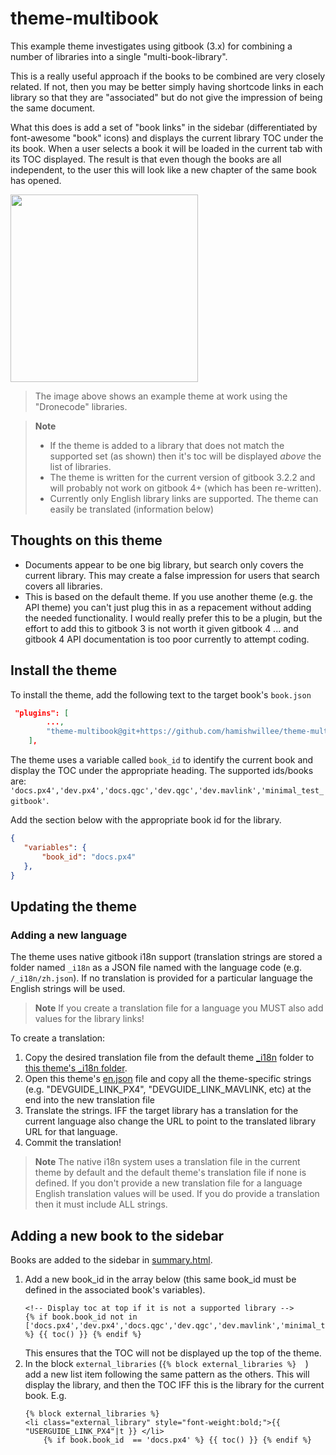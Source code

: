 # theme-multibook

This example theme investigates using gitbook (3.x) for combining a number of libraries into a single "multi-book-library".

This is a really useful approach if the books to be combined are very closely related. If not, then you may be better simply having shortcode links in each library so that they are "associated" but do not give the impression of being the same document. 

What this does is add a set of "book links" in the sidebar (differentiated by font-awesome "book" icons) and displays the current library TOC under the its book. When a user selects a book it will be loaded in the current tab with its TOC displayed. The result is that even though the books are all independent, to the user this will look like a new chapter of the same book has opened. 

<img src="https://github.com/hamishwillee/theme-dronecode/blob/image_branch/dronecode_gitbook_sidebar.jpg" width="300px" />

> The image above shows an example theme at work using the "Dronecode" libraries. 

> **Note** 
>  * If the theme is added to a library that does not match the supported set (as shown) then it's toc will be displayed *above* the list of libraries.
>  * The theme is written for the current version of gitbook 3.2.2 and will probably not work on gitbook 4+ (which has been re-written).
>  * Currently only English library links are supported. The theme can easily be translated (information below)

## Thoughts on this theme


* Documents appear to be one big library, but search only covers the current library. This may create a false impression for users that search covers all libraries.
* This is based on the default theme. If you use another theme (e.g. the API theme) you can't just plug this in as a repacement without adding the needed functionality. I would really prefer this to be a plugin, but the effort to add this to gitbook 3 is not worth it given gitbook 4 ... and gitbook 4 API documentation is too poor currently to attempt coding.


## Install the theme

To install the theme, add the following text to the target book's `book.json`
```json
 "plugins": [
        ...,
        "theme-multibook@git+https://github.com/hamishwillee/theme-multibook.git"
    ],
 ```
The theme uses a variable called `book_id` to identify the current book and display the TOC under the appropriate heading. The supported ids/books are: `'docs.px4','dev.px4','docs.qgc','dev.qgc','dev.mavlink','minimal_test_gitbook'`.

Add the section below with the appropriate book id for the library.
 ```json
{
    "variables": {
        "book_id": "docs.px4"
    },
 }
 ```

## Updating the theme

### Adding a new language

The theme uses native gitbook i18n support (translation strings are stored a folder named `_i18n` as a JSON file named with the language code (e.g. `/_i18n/zh.json`). If no translation is provided for a particular language the English strings will be used.

> **Note** If you create a translation file for a language you MUST also add values for the library links!

To create a translation:

1. Copy the desired translation file from the default theme [_i18n](https://github.com/GitbookIO/theme-default/tree/master/_i18n) folder
to [this theme's _i18n folder](https://github.com/hamishwillee/theme-multibook/tree/master/_i18n).
1. Open this theme's [en.json](https://github.com/hamishwillee/theme-multibook/blob/master/_i18n/en.json) file and copy all the theme-specific strings (e.g. "DEVGUIDE_LINK_PX4", "DEVGUIDE_LINK_MAVLINK, etc) at the end into the new translation file
1. Translate the strings. IFF the target library has a translation for the current language also change the URL to point to the translated library URL for that language. 
1. Commit the translation!

> **Note** The native i18n system uses a translation file in the current theme by default and the default theme's translation file if none is defined. If you don't provide a new translation file for a language English translation values will be used. If you do provide a translation then it must include ALL strings.

## Adding a new book to the sidebar

Books are added to the sidebar in [summary.html](https://github.com/hamishwillee/theme-multibook/blob/master/_layouts/website/summary.html).

1. Add a new book_id in the array below (this same book_id must be defined in the associated book's variables).
   ```
   <!-- Display toc at top if it is not a supported library --> 
   {% if book.book_id not in ['docs.px4','dev.px4','docs.qgc','dev.qgc','dev.mavlink','minimal_test_gitbook'] %} {{ toc() }} {% endif %}
   ```
   This ensures that the TOC will not be displayed up the top of the theme.
1. In the block `external_libraries` (`{% block external_libraries %}  `) add a new list item following the same pattern as the others. This will display the library, and then the TOC IFF this is the library for the current book. E.g. 
   ```
   {% block external_libraries %}  
   <li class="external_library" style="font-weight:bold;">{{ "USERGUIDE_LINK_PX4"|t }} </li>
       {% if book.book_id  == 'docs.px4' %} {{ toc() }} {% endif %}
   ```

